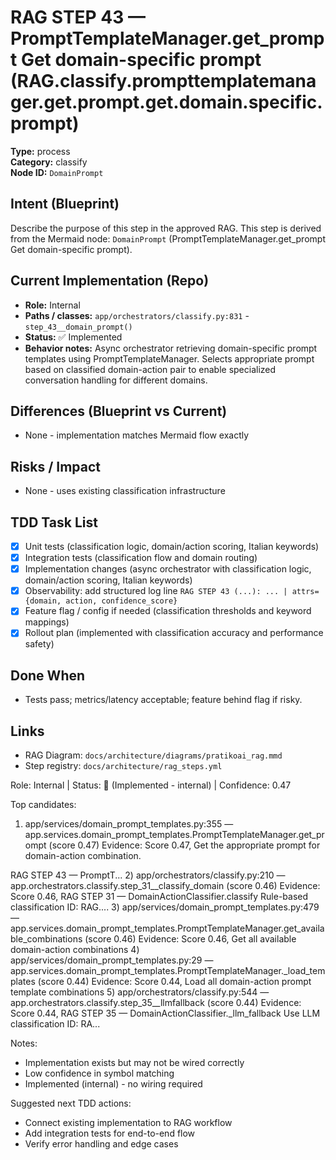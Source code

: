 # RAG STEP 43 — PromptTemplateManager.get_prompt Get domain-specific prompt (RAG.classify.prompttemplatemanager.get.prompt.get.domain.specific.prompt)

**Type:** process  
**Category:** classify  
**Node ID:** `DomainPrompt`

## Intent (Blueprint)
Describe the purpose of this step in the approved RAG. This step is derived from the Mermaid node: `DomainPrompt` (PromptTemplateManager.get_prompt Get domain-specific prompt).

## Current Implementation (Repo)
- **Role:** Internal
- **Paths / classes:** `app/orchestrators/classify.py:831` - `step_43__domain_prompt()`
- **Status:** ✅ Implemented
- **Behavior notes:** Async orchestrator retrieving domain-specific prompt templates using PromptTemplateManager. Selects appropriate prompt based on classified domain-action pair to enable specialized conversation handling for different domains.

## Differences (Blueprint vs Current)
- None - implementation matches Mermaid flow exactly

## Risks / Impact
- None - uses existing classification infrastructure

## TDD Task List
- [x] Unit tests (classification logic, domain/action scoring, Italian keywords)
- [x] Integration tests (classification flow and domain routing)
- [x] Implementation changes (async orchestrator with classification logic, domain/action scoring, Italian keywords)
- [x] Observability: add structured log line
  `RAG STEP 43 (...): ... | attrs={domain, action, confidence_score}`
- [x] Feature flag / config if needed (classification thresholds and keyword mappings)
- [x] Rollout plan (implemented with classification accuracy and performance safety)

## Done When
- Tests pass; metrics/latency acceptable; feature behind flag if risky.

## Links
- RAG Diagram: `docs/architecture/diagrams/pratikoai_rag.mmd`
- Step registry: `docs/architecture/rag_steps.yml`


<!-- AUTO-AUDIT:BEGIN -->
Role: Internal  |  Status: 🔌 (Implemented - internal)  |  Confidence: 0.47

Top candidates:
1) app/services/domain_prompt_templates.py:355 — app.services.domain_prompt_templates.PromptTemplateManager.get_prompt (score 0.47)
   Evidence: Score 0.47, Get the appropriate prompt for domain-action combination.

RAG STEP 43 — PromptT...
2) app/orchestrators/classify.py:210 — app.orchestrators.classify.step_31__classify_domain (score 0.46)
   Evidence: Score 0.46, RAG STEP 31 — DomainActionClassifier.classify Rule-based classification
ID: RAG....
3) app/services/domain_prompt_templates.py:479 — app.services.domain_prompt_templates.PromptTemplateManager.get_available_combinations (score 0.46)
   Evidence: Score 0.46, Get all available domain-action combinations
4) app/services/domain_prompt_templates.py:29 — app.services.domain_prompt_templates.PromptTemplateManager._load_templates (score 0.44)
   Evidence: Score 0.44, Load all domain-action prompt template combinations
5) app/orchestrators/classify.py:544 — app.orchestrators.classify.step_35__llmfallback (score 0.44)
   Evidence: Score 0.44, RAG STEP 35 — DomainActionClassifier._llm_fallback Use LLM classification
ID: RA...

Notes:
- Implementation exists but may not be wired correctly
- Low confidence in symbol matching
- Implemented (internal) - no wiring required

Suggested next TDD actions:
- Connect existing implementation to RAG workflow
- Add integration tests for end-to-end flow
- Verify error handling and edge cases
<!-- AUTO-AUDIT:END -->